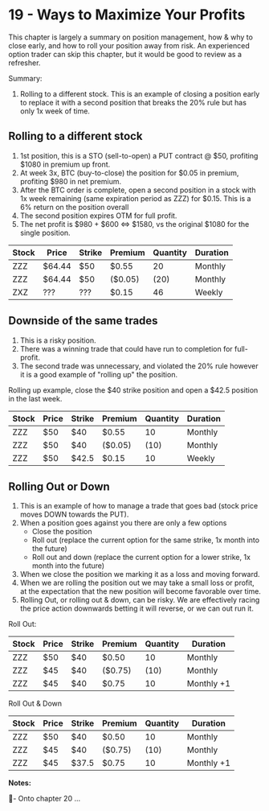 # 19 - Ways to Maximize Your Profits

This chapter is largely a summary on position management, how & why to close early, and how to roll your position away from risk.
An experienced option trader can skip this chapter, but it would be good to review as a refresher.

Summary:

1. Rolling to a different stock. This is an example of closing a position early to replace it with a second position that breaks the 20% rule but has only 1x week of time.

## Rolling to a different stock

1. 1st position, this is a STO (sell-to-open) a PUT contract @ $50, profiting $1080 in premium up front.
2. At week 3x, BTC (buy-to-close) the position for $0.05 in premium, profiting $980 in net premium.
3. After the BTC order is complete, open a second position in a stock with 1x week remaining (same expiration period as ZZZ) for $0.15. This is a 6% return on the position overall
4. The second position expires OTM for full profit.
5. The net profit is $980 + $600 <=> $1580, vs the original $1080 for the single position.

| Stock | Price  | Strike | Premium | Quantity | Duration |
|-------|--------|--------|---------|----------|----------|
| ZZZ   | $64.44 | $50    | $0.55   | 20       | Monthly  |
| ZZZ   | $64.44 | $50    | ($0.05) | (20)     | Monthly  |
| ZXZ   | ???    | ???    | $0.15   | 46       | Weekly   |

## Downside of the same trades

1. This is a risky position. 
2. There was a winning trade that could have run to completion for full-profit.
3. The second trade was unnecessary, and violated the 20% rule however it is a good example of "rolling up" the position.

Rolling up example, close the $40 strike position and open a $42.5 position in the last week.

| Stock | Price | Strike | Premium | Quantity | Duration |
|-------|-------|--------|---------|----------|----------|
| ZZZ   | $50   | $40    | $0.55   | 10       | Monthly  |
| ZZZ   | $50   | $40    | ($0.05) | (10)     | Monthly  |
| ZZZ   | $50   | $42.5  | $0.15   | 10       | Weekly   |

## Rolling Out or Down

1. This is an example of how to manage a trade that goes bad (stock price moves DOWN towards the PUT).
2. When a position goes against you there are only a few options
   - Close the position
   - Roll out (replace the current option for the same strike, 1x month into the future)
   - Roll out and down (replace the current option for a lower strike, 1x month into the future)
3. When we close the position we marking it as a loss and moving forward.
4. When we are rolling the position out we may take a small loss or profit, at the expectation that the new position will become favorable over time.
5. Rolling Out, or rolling out & down, can be risky.  We are effectively racing the price action downwards betting it will reverse, or we can out run it.

Roll Out: 

| Stock | Price | Strike | Premium | Quantity | Duration   |
|-------|-------|--------|---------|----------|------------|
| ZZZ   | $50   | $40    | $0.50   | 10       | Monthly    |
| ZZZ   | $45   | $40    | ($0.75) | (10)     | Monthly    |
| ZZZ   | $45   | $40    | $0.75   | 10       | Monthly +1 |

Roll Out & Down

| Stock | Price | Strike | Premium | Quantity | Duration   |
|-------|-------|--------|---------|----------|------------|
| ZZZ   | $50   | $40    | $0.50   | 10       | Monthly    |
| ZZZ   | $45   | $40    | ($0.75) | (10)     | Monthly    |
| ZZZ   | $45   | $37.5  | $0.75   | 10       | Monthly +1 |

**Notes:**


🤞- Onto chapter 20 ...
